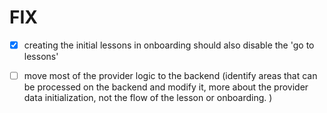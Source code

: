 



# FIX

- [x] creating the initial lessons in onboarding   should also disable the 'go to lessons'

- [ ] move most of the provider  logic to the backend (identify areas that can be processed on the backend and modify it, more about the provider data initialization, not the flow of the lesson or onboarding.  )



